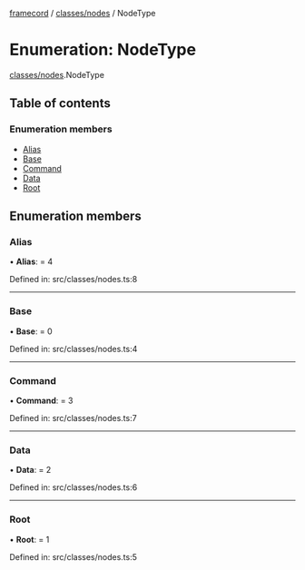 [framecord](../README.md) / [classes/nodes](../modules/classes_nodes.md) / NodeType

# Enumeration: NodeType

[classes/nodes](../modules/classes_nodes.md).NodeType

## Table of contents

### Enumeration members

- [Alias](classes_nodes.nodetype.md#alias)
- [Base](classes_nodes.nodetype.md#base)
- [Command](classes_nodes.nodetype.md#command)
- [Data](classes_nodes.nodetype.md#data)
- [Root](classes_nodes.nodetype.md#root)

## Enumeration members

### Alias

• **Alias**: = 4

Defined in: src/classes/nodes.ts:8

___

### Base

• **Base**: = 0

Defined in: src/classes/nodes.ts:4

___

### Command

• **Command**: = 3

Defined in: src/classes/nodes.ts:7

___

### Data

• **Data**: = 2

Defined in: src/classes/nodes.ts:6

___

### Root

• **Root**: = 1

Defined in: src/classes/nodes.ts:5

